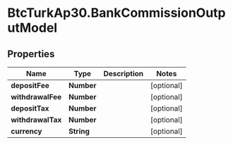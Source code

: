 # BtcTurkAp30.BankCommissionOutputModel

## Properties
Name | Type | Description | Notes
------------ | ------------- | ------------- | -------------
**depositFee** | **Number** |  | [optional] 
**withdrawalFee** | **Number** |  | [optional] 
**depositTax** | **Number** |  | [optional] 
**withdrawalTax** | **Number** |  | [optional] 
**currency** | **String** |  | [optional] 
